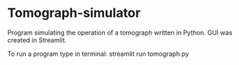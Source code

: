 # Tomograph-simulator

Program simulating the operation of a tomograph written in Python.
GUI was created in Streamlit.

To run a program type in terminal: streamlit run tomograph.py
 
